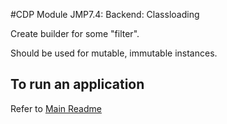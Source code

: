 #CDP Module JMP7.4: Backend: Classloading 

Create builder for some "filter".

Should be used for mutable, immutable instances.

## To run an application
Refer to [Main Readme](../README.md)